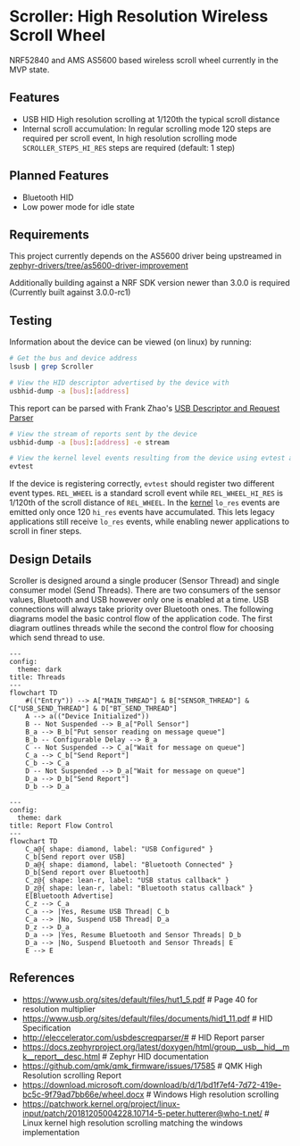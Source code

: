 # Scroller: High Resolution Wireless Scroll Wheel

NRF52840 and AMS AS5600 based wireless scroll wheel currently in the MVP state.

## Features
- USB HID High resolution scrolling at 1/120th the typical scroll distance
- Internal scroll accumulation: In regular scrolling mode 120 steps are required per scroll event, In high resolution scrolling mode `SCROLLER_STEPS_HI_RES` steps are required (default: 1 step)

## Planned Features
- Bluetooth HID
- Low power mode for idle state

## Requirements
This project currently depends on the AS5600 driver being upstreamed in [zephyr-drivers/tree/as5600-driver-improvement](https://github.com/c-ewing/zephyr-drivers/tree/as5600-driver-improvement)

Additionally building against a NRF SDK version newer than 3.0.0 is required (Currently built against 3.0.0-rc1)

## Testing

Information about the device can be viewed (on linux) by running:
```sh
# Get the bus and device address
lsusb | grep Scroller

# View the HID descriptor advertised by the device with
usbhid-dump -a [bus]:[address]
```
This report can be parsed with Frank Zhao's [USB Descriptor and Request Parser](http://eleccelerator.com/usbdescreqparser/#)

```sh
# View the stream of reports sent by the device
usbhid-dump -a [bus]:[address] -e stream

# View the kernel level events resulting from the device using evtest and selecting the device
evtest
```

If the device is registering correctly, `evtest` should register two different event types.
`REL_WHEEL` is a standard scroll event while `REL_WHEEL_HI_RES` is 1/120th of the scroll distance of `REL_WHEEL`.
In the [kernel](https://patchwork.kernel.org/project/linux-input/patch/20181205004228.10714-5-peter.hutterer@who-t.net/) `lo_res` events are emitted only once 120 `hi_res` events have accumulated. This lets legacy applications still receive `lo_res`
events, while enabling newer applications to scroll in finer steps. 

## Design Details

Scroller is designed around a single producer (Sensor Thread) and single consumer model (Send Threads). There are two consumers of the sensor values, Bluetooth and USB however only one is enabled at a time. USB connections will always take priority over Bluetooth ones. The following diagrams model the basic control flow of the application code. The first diagram outlines threads while the second the control flow for choosing which send thread to use.

```mermaid
---
config:
  theme: dark
title: Threads
---
flowchart TD
    #(("Entry")) --> A["MAIN_THREAD"] & B["SENSOR_THREAD"] & C["USB_SEND_THREAD"] & D["BT_SEND_THREAD"]
    A --> a(("Device Initialized"))
    B -- Not Suspended --> B_a["Poll Sensor"]
    B_a --> B_b["Put sensor reading on message queue"]
    B_b -- Configurable Delay --> B_a
    C -- Not Suspended --> C_a["Wait for message on queue"]
    C_a --> C_b["Send Report"]
    C_b --> C_a
    D -- Not Suspended --> D_a["Wait for message on queue"]
    D_a --> D_b["Send Report"]
    D_b --> D_a

```
```mermaid
---
config:
  theme: dark
title: Report Flow Control
---
flowchart TD
    C_a@{ shape: diamond, label: "USB Configured" }
    C_b[Send report over USB]
    D_a@{ shape: diamond, label: "Bluetooth Connected" }
    D_b[Send report over Bluetooth]
    C_z@{ shape: lean-r, label: "USB status callback" }
    D_z@{ shape: lean-r, label: "Bluetooth status callback" }
    E[Bluetooth Advertise]
    C_z --> C_a
    C_a --> |Yes, Resume USB Thread| C_b
    C_a --> |No, Suspend USB Thread| D_a
    D_z --> D_a
    D_a --> |Yes, Resume Bluetooth and Sensor Threads| D_b
    D_a --> |No, Suspend Bluetooth and Sensor Threads| E
    E --> E
```

## References
- https://www.usb.org/sites/default/files/hut1_5.pdf # Page 40 for resolution multiplier 
- https://www.usb.org/sites/default/files/documents/hid1_11.pdf # HID Specification
- http://eleccelerator.com/usbdescreqparser/# # HID Report parser
- https://docs.zephyrproject.org/latest/doxygen/html/group__usb__hid__mk__report__desc.html # Zephyr HID documentation
- https://github.com/qmk/qmk_firmware/issues/17585 # QMK High Resolution scrolling Report 
- https://download.microsoft.com/download/b/d/1/bd1f7ef4-7d72-419e-bc5c-9f79ad7bb66e/wheel.docx # Windows High resolution scrolling
- https://patchwork.kernel.org/project/linux-input/patch/20181205004228.10714-5-peter.hutterer@who-t.net/ # Linux kernel high resolution scrolling matching the windows implementation

